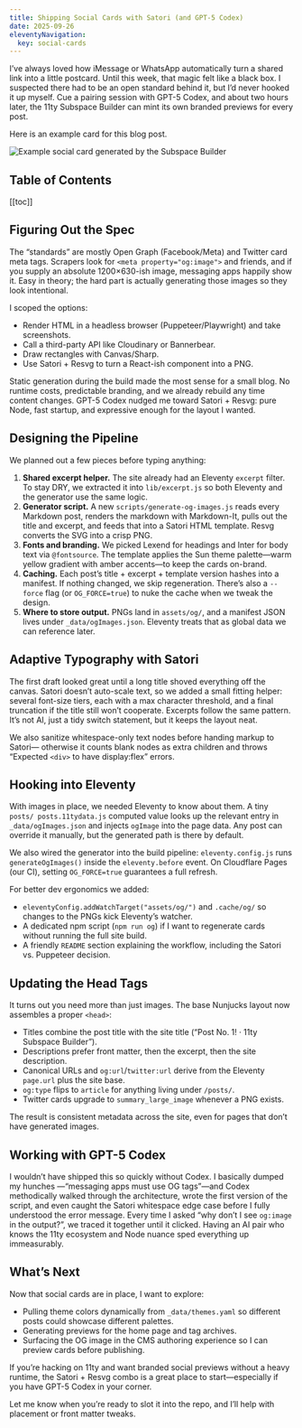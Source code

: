 ```yaml
---
title: Shipping Social Cards with Satori (and GPT-5 Codex)
date: 2025-09-26
eleventyNavigation:
  key: social-cards
---
```


I’ve always loved how iMessage or WhatsApp automatically turn a shared link into a
little postcard. Until this week, that magic felt like a black box. I suspected there
had to be an open standard behind it, but I’d never hooked it up myself. Cue a pairing
session with GPT-5 Codex, and about two hours later, the 11ty Subspace Builder can mint
its own branded previews for every post.

Here is an example card for this blog post.

<img
  alt="Example social card generated by the Subspace Builder"
  src="/assets/social-cards.png"
/>

## Table of Contents

[[toc]]

## Figuring Out the Spec

The “standards” are mostly Open Graph (Facebook/Meta) and Twitter card meta tags.
Scrapers look for `<meta property="og:image">` and friends, and if you supply an
absolute 1200×630-ish image, messaging apps happily show it. Easy in theory; the hard
part is actually generating those images so they look intentional.

I scoped the options:

- Render HTML in a headless browser (Puppeteer/Playwright) and take screenshots.
- Call a third-party API like Cloudinary or Bannerbear.
- Draw rectangles with Canvas/Sharp.
- Use Satori + Resvg to turn a React-ish component into a PNG.

Static generation during the build made the most sense for a small blog. No runtime
costs, predictable branding, and we already rebuild any time content changes. GPT-5
Codex nudged me toward Satori + Resvg: pure Node, fast startup, and expressive enough
for the layout I wanted.

## Designing the Pipeline

We planned out a few pieces before typing anything:

1. **Shared excerpt helper.** The site already had an Eleventy `excerpt` filter. To
   stay DRY, we extracted it into `lib/excerpt.js` so both Eleventy and the generator use
   the same logic.
2. **Generator script.** A new `scripts/generate-og-images.js` reads every Markdown
   post, renders the markdown with Markdown-It, pulls out the title and excerpt, and feeds
   that into a Satori HTML template. Resvg converts the SVG into a crisp PNG.
3. **Fonts and branding.** We picked Lexend for headings and Inter for body text via
   `@fontsource`. The template applies the Sun theme palette—warm yellow gradient with
   amber accents—to keep the cards on-brand.
4. **Caching.** Each post’s title + excerpt + template version hashes into a
   manifest. If nothing changed, we skip regeneration. There’s also a `--force` flag (or
   `OG_FORCE=true`) to nuke the cache when we tweak the design.
5. **Where to store output.** PNGs land in `assets/og/`, and a manifest JSON lives
   under `_data/ogImages.json`. Eleventy treats that as global data we can reference
   later.

## Adaptive Typography with Satori

The first draft looked great until a long title shoved everything off the canvas.
Satori doesn’t auto-scale text, so we added a small fitting helper: several font-size
tiers, each with a max character threshold, and a final truncation if the title still
won’t cooperate. Excerpts follow the same pattern. It’s not AI, just a tidy switch
statement, but it keeps the layout neat.

We also sanitize whitespace-only text nodes before handing markup to Satori—
otherwise it counts blank nodes as extra children and throws “Expected `<div>` to have
display:flex” errors.

## Hooking into Eleventy

With images in place, we needed Eleventy to know about them. A tiny `posts/
posts.11tydata.js` computed value looks up the relevant entry in `_data/ogImages.json`
and injects `ogImage` into the page data. Any post can override it manually, but the
generated path is there by default.

We also wired the generator into the build pipeline: `eleventy.config.js` runs
`generateOgImages()` inside the `eleventy.before` event. On Cloudflare Pages (our CI),
setting `OG_FORCE=true` guarantees a full refresh.

For better dev ergonomics we added:

- `eleventyConfig.addWatchTarget("assets/og/")` and `.cache/og/` so changes to the PNGs
  kick Eleventy’s watcher.
- A dedicated npm script (`npm run og`) if I want to regenerate cards without running
  the full site build.
- A friendly `README` section explaining the workflow, including the Satori vs.
  Puppeteer decision.

## Updating the Head Tags

It turns out you need more than just images. The base Nunjucks layout now assembles a
proper `<head>`:

- Titles combine the post title with the site title (“Post No. 1! · 11ty Subspace
  Builder”).
- Descriptions prefer front matter, then the excerpt, then the site description.
- Canonical URLs and `og:url`/`twitter:url` derive from the Eleventy `page.url` plus
  the site base.
- `og:type` flips to `article` for anything living under `/posts/`.
- Twitter cards upgrade to `summary_large_image` whenever a PNG exists.

The result is consistent metadata across the site, even for pages that don’t have
generated images.

## Working with GPT-5 Codex

I wouldn’t have shipped this so quickly without Codex. I basically dumped my hunches
—“messaging apps must use OG tags”—and Codex methodically walked through the
architecture, wrote the first version of the script, and even caught the Satori
whitespace edge case before I fully understood the error message. Every time I asked
“why don’t I see `og:image` in the output?”, we traced it together until it clicked.
Having an AI pair who knows the 11ty ecosystem and Node nuance sped everything up
immeasurably.

## What’s Next

Now that social cards are in place, I want to explore:

- Pulling theme colors dynamically from `_data/themes.yaml` so different posts could
  showcase different palettes.
- Generating previews for the home page and tag archives.
- Surfacing the OG image in the CMS authoring experience so I can preview cards before
  publishing.

If you’re hacking on 11ty and want branded social previews without a heavy runtime, the
Satori + Resvg combo is a great place to start—especially if you have GPT-5 Codex in
your corner.

Let me know when you’re ready to slot it into the repo, and I’ll help with placement or
front matter tweaks.
